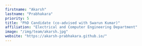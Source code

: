 ```yaml
---
firstname: "Akarsh"
lastname: "Prabhakara"
priority: 5
title: "PhD Candidate (co-advised with Swarun Kumar)"
affiliation: "Electrical and Computer Engineering Department"
image: "/img/team/akarsh.jpg"
website: "https://akarsh-prabhakara.github.io/"
---
```

